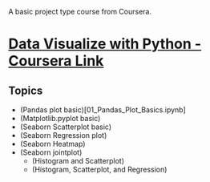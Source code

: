 A basic project type course from Coursera.

# [Data Visualize with Python - Coursera Link](https://www.coursera.org/projects/data-visualization-with-python)

## Topics

- (Pandas plot basic)[01_Pandas_Plot_Basics.ipynb]
- (Matplotlib.pyplot basic)
- (Seaborn Scatterplot basic)
- (Seaborn Regression plot)
- (Seaborn Heatmap)
- (Seaborn jointplot)
  - (Histogram and Scatterplot)
  - (Histogram, Scatterplot, and Regression)
